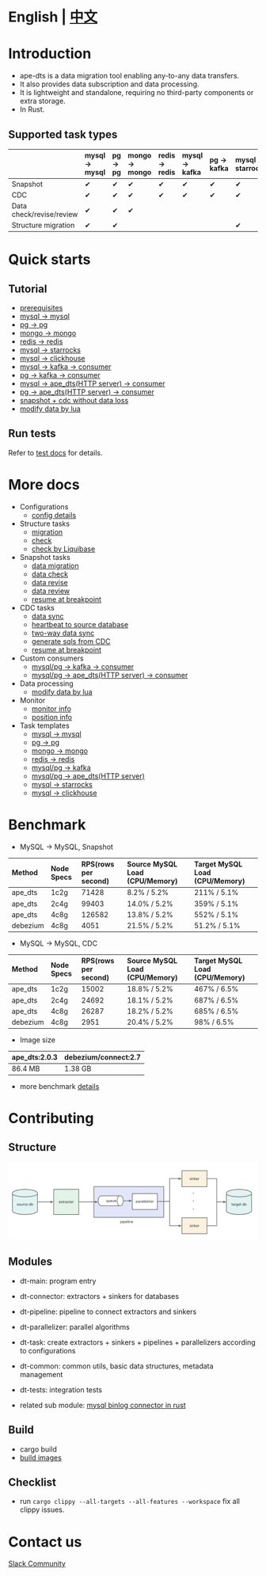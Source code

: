 
# English | [中文](README_ZH.md)

# Introduction

- ape-dts is a data migration tool enabling any-to-any data transfers. 
- It also provides data subscription and data processing.
- It is lightweight and standalone, requiring no third-party components or extra storage.
- In Rust.


## Supported task types
|  | mysql -> mysql | pg -> pg | mongo -> mongo | redis -> redis | mysql -> kafka | pg -> kafka| mysql -> starrocks | mysql -> clickhouse |
| :-------- | :-------- | :-------- | :-------- | :-------- | :-------- | :-------- | :-------- | :-------- |
| Snapshot | &#10004; | &#10004; | &#10004; | &#10004; | &#10004; | &#10004; | &#10004; | &#10004; |
| CDC | &#10004; | &#10004; | &#10004; | &#10004; | &#10004; | &#10004; | &#10004; | &#10004; |
| Data check/revise/review | &#10004; | &#10004; | &#10004; | | | | | |
| Structure migration | &#10004; | &#10004; | | | | | &#10004; | &#10004; |


# Quick starts

## Tutorial
- [prerequisites](./docs/en/tutorial/prerequisites.md)
- [mysql -> mysql](./docs/en/tutorial/mysql_to_mysql.md)
- [pg -> pg](./docs/en/tutorial/pg_to_pg.md)
- [mongo -> mongo](./docs/en/tutorial/mongo_to_mongo.md)
- [redis -> redis](./docs/en/tutorial/redis_to_redis.md)
- [mysql -> starrocks](./docs/en/tutorial/mysql_to_starrocks.md)
- [mysql -> clickhouse](./docs/en/tutorial/mysql_to_clickhouse.md)
- [mysql -> kafka -> consumer](./docs/en/tutorial/mysql_to_kafka_consumer.md)
- [pg -> kafka -> consumer](./docs/en/tutorial/pg_to_kafka_consumer.md)
- [mysql -> ape_dts(HTTP server) -> consumer](./docs/en/tutorial/mysql_to_http_server_consumer.md)
- [pg -> ape_dts(HTTP server) -> consumer](./docs/en/tutorial/pg_to_http_server_consumer.md)
- [snapshot + cdc without data loss](./docs/en/tutorial/snapshot_and_cdc_without_data_loss.md)
- [modify data by lua](./docs/en/tutorial/etl_by_lua.md)

## Run tests

Refer to [test docs](./dt-tests/README.md) for details.

# More docs
- Configurations
    - [config details](./docs/en/config.md)
- Structure tasks
    - [migration](./docs/en/structure/migration.md)
    - [check](./docs/en/structure/check.md)
    - [check by Liquibase](./docs/en/structure/check_by_liquibase.md)
- Snapshot tasks
    - [data migration](./docs/en/snapshot/migration.md)
    - [data check](./docs/en/snapshot/check.md)
    - [data revise](./docs/en/snapshot/revise.md)
    - [data review](./docs/en/snapshot/review.md)
    - [resume at breakpoint](./docs/en/snapshot/resume.md)
- CDC tasks
    - [data sync](./docs/en/cdc/sync.md)
    - [heartbeat to source database](./docs/en/cdc/heartbeat.md)
    - [two-way data sync](./docs/en/cdc/two_way.md)  
    - [generate sqls from CDC](./docs/en/cdc/to_sql.md)
    - [resume at breakpoint](./docs/en/cdc/resume.md)
- Custom consumers
    - [mysql/pg -> kafka -> consumer](./docs/en/consumer/kafka_consumer.md)
    - [mysql/pg -> ape_dts(HTTP server) -> consumer](./docs/en/consumer/http_consumer.md)
- Data processing
    - [modify data by lua](./docs/en/etl/lua.md)
- Monitor
    - [monitor info](./docs/en/monitor/monitor.md)
    - [position info](./docs/en/monitor/position.md)
- Task templates
    - [mysql -> mysql](./docs/templates/mysql_to_mysql.md)
    - [pg -> pg](./docs/templates/pg_to_pg.md)
    - [mongo -> mongo](./docs/templates/mongo_to_mongo.md)
    - [redis -> redis](./docs/templates/redis_to_redis.md)
    - [mysql/pg -> kafka](./docs/templates/rdb_to_kafka.md)
    - [mysql/pg -> ape_dts(HTTP server)](./docs/templates/rdb_to_http_server.md)
    - [mysql -> starrocks](./docs/templates/mysql_to_starrocks.md)
    - [mysql -> clickhouse](./docs/templates/mysql_to_clickhouse.md)

# Benchmark
- MySQL -> MySQL, Snapshot

| Method | Node Specs | RPS(rows per second) | Source MySQL Load (CPU/Memory) | Target MySQL Load (CPU/Memory) |
| :-------- | :-------- | :-------- | :-------- | :-------- | 
| ape_dts | 1c2g | 71428 | 8.2% / 5.2% | 211% / 5.1% |
| ape_dts | 2c4g | 99403 | 14.0% / 5.2% | 359% / 5.1% |
| ape_dts | 4c8g | 126582 | 13.8% / 5.2% | 552% / 5.1% |
| debezium | 4c8g |	4051 | 21.5% / 5.2% | 51.2% / 5.1% |

- MySQL -> MySQL, CDC

| Method | Node Specs | RPS(rows per second) | Source MySQL Load (CPU/Memory) | Target MySQL Load (CPU/Memory) |
| :-------- | :-------- | :-------- | :-------- | :-------- |
| ape_dts | 1c2g | 15002 | 18.8% / 5.2% | 467% / 6.5% | 
| ape_dts | 2c4g | 24692 | 18.1% / 5.2% | 687% / 6.5% | 
| ape_dts | 4c8g | 26287 | 18.2% / 5.2% | 685% / 6.5% |
| debezium | 4c8g | 2951 | 20.4% / 5.2% | 98% / 6.5% |

- Image size

| ape_dts:2.0.3	| debezium/connect:2.7 |
| :-------- | :-------- |
| 86.4 MB |	1.38 GB |

- more benchmark [details](./docs/en/benchmark.md)

# Contributing

## Structure

![Structure](docs/img/structure.png)

## Modules
- dt-main: program entry
- dt-connector: extractors + sinkers for databases
- dt-pipeline: pipeline to connect extractors and sinkers
- dt-parallelizer: parallel algorithms
- dt-task: create extractors + sinkers + pipelines + parallelizers according to configurations
- dt-common: common utils, basic data structures, metadata management
- dt-tests: integration tests

- related sub module: [mysql binlog connector in rust](https://github.com/apecloud/mysql-binlog-connector-rust)

## Build
- cargo build
- [build images](./docs/en/build_images.md)

## Checklist
- run `cargo clippy --all-targets --all-features --workspace` fix all clippy issues.

# Contact us

[Slack Community](https://join.slack.com/t/kubeblocks/shared_invite/zt-22cx2f84x-BPZvnLRqBOGdZ_XSjELh4Q)